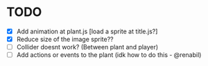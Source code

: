 # TODO
- [X] Add animation at plant.js [load a sprite at title.js?]
- [X] Reduce size of the image sprite??
- [ ] Collider doesnt work? (Between plant and player)
- [ ] Add actions or events to the plant (idk how to do this - @renabil)